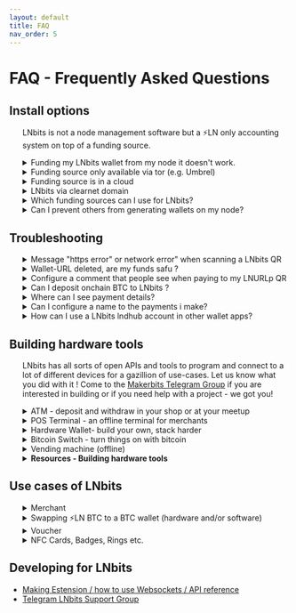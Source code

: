 ```yaml
---
layout: default
title: FAQ
nav_order: 5
---
```



# FAQ - Frequently Asked Questions

## Install options
<ul><p>LNbits is not a node management software but a ⚡️LN only accounting system on top of a funding source.</p>

<details><summary>Funding my LNbits wallet from my node it doesn't work.</summary>
<p>If you want to send sats from the same node that is the funding source of your LNbits, you will need to edit the lnd.conf file. The parameters to be included are:</p>

```
allow-circular-route=1
allow-self-payment=1
```

</details>
  
<details><summary>Funding source only available via tor (e.g. Umbrel)</summary>
  <p>If you want your setup to stay behind tor then only apps, pos and wallets that have tor activated can communicate with your wallets. Most likely you will have trouble when people try to redeem your voucher through onion or when importing your lnbits wallets into a wallet-app that doesnt support tor. If you plan to let LNbits wallets interact with plain internet shops and services you should consider <a href="https://github.com/TrezorHannes/Dual-LND-Hybrid-VPS">setting up hybrid mode for your node</a>.</p>
</details>
    
<details><summary>Funding source is in a cloud</summary>
  <p>This means that you might not have access to some files which would allow certain administrative functions. E.g. on <a href="https://voltage.cloud/">Voltage</a> lnd.conf can not be edited. Payments from your node to LNbits wallets can therefore not be configurated in this case atm so you will need to take an extra wallet to send from funding source->wallet x->LNbits wallet (only) for the initial funding of the wallet.</p>
</details>
    
<details><summary>LNbits via clearnet domain</summary>
  <p><a href="https://github.com/TrezorHannes/Dual-LND-Hybrid-VPS">Step by step guide how to convert your Tor only node</a> into a clearnet node to make apps like LNbits accessible via https.</p>
</details>
    
<details><summary>Which funding sources can I use for LNbits?</summary>
  <p>There are several ways to run a LNbits instance funded from different sources. It is importan to choose a source that has a good liquidity and good peers connected. If you use LNbits for public services your users´ payments can then flow happily in both directions. If you would like to fund your LNbits wallet via btc please see section Troubleshooting.</p>
  <p>The <a href="http://docs.lnbits.org/guide/wallets.html">LNbits manual</a> shows you which sources can be used and how to configure each: CLN, LND, LNPay, Cliche, OpenNode as well as bots.</p>
</details>
    
<!--Later to be added
<details><summary>Advanced setup options</summary>
  <p>more text coming soon...</p>
</details>
-->

<details><summary>Can I prevent others from generating wallets on my node?</summary>
  <p>When you run your LNbits in clearnet basically everyone can generate a wallet on it. Since the funds of your node are bound to these wallets you might want to prevent that. There are two ways to do so:</p>
  <ul>
   <li>Configure allowed users & extensions <a href="https://github.com/lnbits/lnbits/blob/main/.env.example">in the .env file</a></li>
   <li>Configure allowed users & extensions <a href="https://github.com/lnbits/lnbits/tree/main/lnbits/extensions/usermanager">via the Usermanager-Extension</a>. You can find <a href="http://docs.lnbits.org/guide/admin_ui.html">more info about the superuser and the admin extension here</a></li>
  </ul>
  <p>Please note that all entries in the .env file will not be the taken into account once you activated the admin extension.</p>
</details>
  </ul>

## Troubleshooting
<ul><details><summary>Message "https error" or network error" when scanning a LNbits QR</summary>
<p>Bad news, this is a routing error that might have quite a lot of reasons. Let´s try a few of the most possible problems and their solutions. First choose your setup</p>
  <ul>
    <li>
      <details><summary>LNbits is running via Tor only, you can't open it on a public domain like lnbits.yourdomain.com</summary>
        <ul>
        <li>Given that you want your setup to stay like this open your LNbits wallet using the .onion URI and create it again. In this way the QR is generated to be accessible via this .onion URI so via tor only. Do not generate that QR from a .local URI, because it will not be reachable via internet - only from within your home-LAN.</li>
        <li>Open your LN wallet app that you used to scan that QR and this time by using tor (see wallet app settings). 
          If the app doesn't offer tor, you can use Orbot (Android) instead. See section Installation->Clearnet for detailed instructions.</li>
        </ul>
      </details>
    </li>
    <li>
      <details><summary>LNbits is running via Tor only, you want to offer public LN services via https</summary>
       <ul>
       <li>For this we need to partially open LNbits to a clearnet (domain/IP) through a https SSL certificate. Follow the instructions from <a href="https://docs.lnbits.org/guide/installation.html#reverse-proxy-with-automatic-https-using-caddy">this LNbits caddy installation instruction</a>.
        You need to have a domain and to be able to configure a CNAME for your DNS record as well as generate a subdomain dedicated to your LNbits instance like eg. lnbits.yourdomain.com. 
        You also need access to your internet router to open the https port (usually 443) and forward it your LNbits IP within your LAN (usually 80). The ports might depend on your node implementation if those ports do not work please ask for them in a help group of your node supplier.</li>
       <li>You can also follow the Apache installation option, explained in the <a href="https://docs.lnbits.org/guide/installation.html#running-behind-an-apache2-reverse-proxy-over-https">LNbits installation manual</a>.</li>
       <li>If you run LNbits from a bundle node (Umbrel, myNode, Embassy, Raspiblitz etc), you can follow <a href="https://github.com/TrezorHannes/vps-lnbits">this extensive guide</a> with many options to switch your Tor only LNbits into a clearnet LNbits. For Citadel there is a HTTPS Option in your manual to activate https for LNbits in the newest version.</li>
       </ul>
    </details>
   </li>
   </ul>
</details>

<details><summary>Wallet-URL deleted, are my funds safu ?</summary>
    <ul>
      <li>
        <details><summary>Wallet on demo server legend.lnbits</summary>
        <p>Always save a copy of your wallet-URL, Export2phone-QR or LNDhub for your own wallets in a safe place. LNbits CANNOT help you to recover them when lost.</p>
        </details>
      </li>
      <li>
        <details><summary>Wallet on your own funding source/node</summary>
        <p>Always save a copy of your wallet-URL, Export2phone-QR or LNDhub for your own wallets in a safe place. 
           You can find all LNbits users and wallet-IDs in your LNbits user manager extension or in your sqlite database. 
           To edit or read the LNbits database, go to the LNbits /data folder and look for the file called sqlite.db. 
           You can open and edit it with excel or with a dedicated SQL-Editor like <a href="https://sqlitebrowser.org/">SQLite browser</a>.</p>
        </details>
      </li>
    </ul>
</details>

<details><summary>Configure a comment that people see when paying to my LNURLp QR</summary>
  <p>When you create a LNURL-p, by default the comment box is not filled. That means comments are not allowed to be attached to payments.<p>
  <p>In order to allow comments, add the characters lenght of the box, from 1 to 250. Once you put a number there, 
     the comment box will be displayed in the payment process. You can also edit a LNURL-p already created and add that number.</p>

![lnbits-lnurl-comment.png](https://i.postimg.cc/HkJQ9xKr/lnbits-lnurl-comment.png)

</details>

<details><summary>Can I deposit onchain BTC to LNbits ?</summary>
  <p>There are multiple ways to exchange sats from onchain btc to LN btc (resp. to LNbits).</p>
  <ul>
    <li>
      <details><summary>A - Via an external swap service</summary>
        <p>If the user do not have full acceess of your LNbits, is just an external user, can use swap services like <a href="https://boltz.exchange/">Boltz</a>, <a href="https://fixedfloat.com/">FixedFloat</a>, <a href="https://swap.diamondhands.technology/">DiamondHands</a> or <a href="https://zigzag.io/">ZigZag</a>.</p>
        <p>This is useful if you provide only LNURL/LN invoices from your LNbits instance, but a payer only has onchain sats so 
           they will have to the swap those sats first on their side.</p>
        <p>The procedure is simple: user sends onchain btc to the swap service and provides the LNURL / LN invoice from LNbits as destination of the swap.</p>
      </details>
    </li>
    <li>
      <details><summary>B - Using the Onchain LNbits extension</summary>
        <p>Keep in mind that this is a separate wallet, not the LN btc one that is represented by LNbits as "your wallet" upon your LN funding source. 
           This onchain wallet can be used also to swap LN btc to (e.g. your hardwarewallet) by using the LNbits Boltz or Deezy extension. 
           If you run a webshop that is linked to your LNbits for LN payments, it is very handy to regularily drain all the sats from LN into onchain. 
           This leads to more space in your LN channels to be able to receive new fresh sats.</p>
        <p>Procedure:</p>
          <ul>
          <li>Use Electrum or Sparrow wallet to create a new onchain wallet and save the backup seed in a safe place</li>
          <li>Go to wallet information and copy the xpub</li>
          <li>Go to LNbits - Onchain extension and create a new watch-only wallet with that xpub</li>
          <li>Go to LNbits - Tipjar extension and create a new Tipjar. Select also the onchain option besides the LN wallet.</li>
          <li>Optional - Go to LNbits - SatsPay extension and create a new charge for onchain btc. 
              You can choose between onchain and LN or both. It will then create    an invoice that can be shared.</li>
          <li>Optional - If you use your LNbits linked to a Wordpress + Woocommerce page, once you create/link a watch-only wallet to your LN btc shop wallet, 
              the customer will have both options to pay on the same screen.</li>
          </ul>
        </details>
    </li>
  </ul>
</details>
   
<details><summary>Where can I see payment details?</summary>
  <p>When you receive a payment in LNbits, the transaction log will display only a resumed type of the transaction. 

![lnbits-tx-log.png](https://i.postimg.cc/gk2FMFG9/lnbits-tx-log.png)

  <p>In your transaction overview you will find a little green arrow for received and a red arrow for sended funds.<p>
  <p>If you click on those arrows, a details popup shows attached messages as well as the sender´s name if given.</p>
</details>
 
  <details><summary>Can I configure a name to the payments i make?</summary>
  <p>In LNbits this is currently not possible to do - but to receive. This is only possible if the sender's LN wallet supports <a href="https://github.com/lnurl/luds">LUD-18</a> (nameDesc) like e.g. <a href="https://darthcoin.substack.com/p/obw-open-bitcoin-wallet">Open Bitcion Wallet - OBW</a> does. You will then see an alias/pseudonym in the details section of your LNbits transactions (click the arrows). Note that you can give any name there and it might not be related to the real sender´s name(!) if your receive such.</p>
![lnbits-tx-details.png](https://i.postimg.cc/yYnvyK4w/lnbits-tx-details.png)
  </p>
  </details>


<details><summary>How can I use a LNbits lndhub account in other wallet apps?</summary>
  <p>Open your LNbits with the account / wallet you want to use, go to "manage extensions" and activate the LNDHUB extension.</p>
  <p>Then open the LNDHUB extension, choose the wallet you want to use and scan the QR code you want to use: "admin" or "invoice only", depending on the security level you want for that wallet.</p>
  <p>You can use <a href="https://zeusln.app">Zeus</a> or <a href="https://bluewallet.io">Bluewallet</a> as wallet apps for a lndhub account.</p>
  <p>Keep in mind: if your LNbits instance is Tor only, you must use also theose apps behind Tor and open the LNbits page through your Tor .onion address.</p>
</details>
</ul>
  </ul>

## Building hardware tools
<ul>  <p>LNbits has all sorts of open APIs and tools to program and connect to a lot of different devices for a gazillion of use-cases. Let us know what you did with it ! Come to the <a href="https://t.me/makerbits">Makerbits Telegram Group</a> if you are interested in building or if you need help with a project - we got you!</p>

<details><summary>ATM - deposit and withdraw in your shop or at your meetup</summary>
  <p>text coming here...</p>
</details>
  
<details><summary>POS Terminal - an offline terminal for merchants</summary>
  <p>text coming here...</p>
</details>
    
<details><summary>Hardware Wallet- build your own, stack harder</summary>
<p>text coming here...</p>
</details>
    
<details><summary>Bitcoin Switch - turn things on with bitcoin</summary>
  <p>Candy dispenser, vending machines (online), grabbing machines, jukeboxes, bandits and <a href="https://github.com/cryptoteun/awesome-lnbits">all sorts of other things have already been build with LNbits´ tools</a>.</p>
</details>
    
<details><summary>Vending machine (offline)</summary>
<p>text coming here...</p>
</details>

<details><summary><b>Resources - Building hardware tools</b></summary>
  <ul>
  <li><a href="https://t.me/makerbits'">MakerBits</a> - Telegram support group</li>
  <li><a href="https://ereignishorizont.xyz/">Building Instructions by Axel</a> - guides in DE and EN</li>
  <li><a href="https://shop.lnbits.com/">LNbits shop</a> - buy hardware tools for building with LNbits</li>
  <li><a href="https://github.com/cryptoteun/awesome-lnbits#hardware-projects-utilizing-lnbits">Collection of hardware projects with LNbits</a></li>
  </ul>
</details>
  </ul>

## Use cases of LNbits
<ul><details><summary>Merchant</summary>
  <p>LNbits is a powerful solution for merchants, due to the easy setup with various extensions, that can be used in many use cases.</p>
  <p><a href="https://darthcoin.substack.com/p/lnbits-for-small-merchants">Here is a use case scenario guide for a small restaurant and hotel</a></p>
</details>

<details><summary>Swapping ⚡️LN BTC to a BTC wallet (hardware and/or software)</summary>
  <p>LNbits already have integrated two swap extensions: <a href="https://github.com/lnbits/lnbits/tree/main/lnbits/extensions/boltz">Boltz</a> and <a href="https://github.com/lnbits/lnbits/tree/main/lnbits/extensions/deezy">Deezy</a>.</p>
  <p>For a merchant that uses LNbits to receive BTC payments through LN, this is very handy to move the received sats from LN channels into onchain wallets, for holding and also is making more "space" in his LN node channels, ready to receive more sats.</p>
  <p>Soon these extensions could have option to setup an automated swap, triggered by a certain amount received. For the moment all is done manually by the LNbits owner.</p>
</details>

<details><summary>Voucher</summary>
  <p>Printed voucher links or tippingcards</p>
  <p>To generate voucher you will need LNbits to be available in clearnet. Please consider running your own LNbits instance for this.</p>
  <p>LNURLw are strings that represent a faucet-link to a wallet. By scanning it, everyone will be able to withdraw sats from it. A LNURLw can be either a QR that leads to a static link or to one that responds with new invoices every time it is scanned (click "no assmilking"). You can create these QR by adding the LNURLw extension and generate the vouchertype you need.</p>
  <ul>
    <li>Voucher can as well be printed directly from LNbits. After you created it, click the "eye" next to the link. By pressing the printer-button you print the plain QR but you could as well integrate it into a nice tippincard or voucher template by choosing "Advanced voucher" -> "Use custom voucher design". We collected some designs as well as templates to make your own ones under <a href="https://youtu.be/c5EV9UNgVqk">this LNbits voucher video-guide.</a>. You will be able to create and print as much voucher as you like with it. Happy orangepilling!</li>
    <li> Note that your LNbits needs to be reachable in clearnet to offer vouchers to others.</li>
  </ul>
</details>

<details><summary>NFC Cards, Badges, Rings etc.</summary>
  <p>Creating a NFC card for a wallet</p>
  <p>To generate links for your cards you will need LNbits to be available in clearnet. Please consider running your own LNbits instance for this.</p>
  <ul>
    <li>On top to just printing voucher for your wallet you can also <a href="https://youtu.be/CQz1ILcK0PY">write these LNURLw to a simple NFC card fromon NTAG216</a> by not clicking the printer but the NFC symbol on android/chrome and tapping your card against the device. This will enable the cardholder to directly spend those sats at a tpos, pos or wallet-app another one uses that can handle lightning payments via NFC. </li>
    <li>If you run an event and want to hand out bigger amounts of cards with simple voucher links on consider this <a hrel="nfc-brrr.com/">NFC-brrr batch tool</a> as well as using NTAG424 cards, so that your customers can rewrite them later with an own wallet and the boltcard service (see ff)</li>
    <li>For bigger amounts the Boltcard-Extension should be used. It will generate a link that sends a new invoice every time it is used for payments and keeps track too if the allowed card-ID is redeeming funds. Hence the setup of Boltcards is a bit safer but it needs some additional tools. You can find <a href="https://plebtag.com/write-tags/">further infos on creating or updating boltcards here</a>.</li>
  </ul><p>
<ul><details><summary>Resources - NFC & LNbits</summary>
  <ul>
     <li><a href="https://www.boltcard.org">Coincorner Boltcard</a></li>
     <li><a href="https://www.plebtag.com">PlebTag (infos, Lasercards, Badges)</a></li>
     <li><a href="https://www.lasereyes.cards">Lasercards</a></li>
     <li><a href="https://www.bitcoin-ring.com">Bitcoin Ring</a></li>
     <li><a href="https://github.com/taxmeifyoucan/HCPP2021-Badge">Badge</a></li>
     <li><a href="https://github.com/cryptoteun/awesome-lnbits#powered-by-lnbits">Powered by LNbits examples</a></li>
  </ul>
  </ul>
  </p>
</details>
  </details>

</ul>

## Developing for LNbits
 <ul> 
    <li><a href="http://docs.lnbits.org/devs/development.html">Making Estension / how to use Websockets / API reference</a></li>
    <li><a href="https://t.me/lnbits">Telegram LNbits Support Group</a></li></ul>
</ul>
